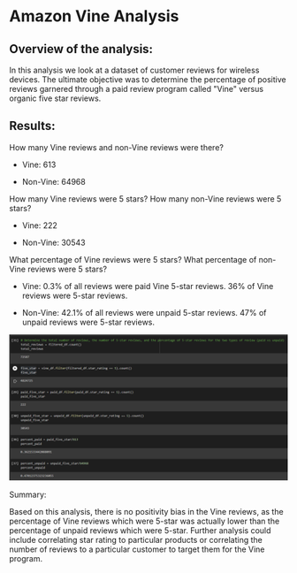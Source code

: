 # Amazon Vine Analysis
## Overview of the analysis:
In this analysis we look at a dataset of customer reviews for wireless devices.  The ultimate objective was to determine the percentage of positive reviews garnered through a paid review program called "Vine" versus organic five star reviews.

## Results:
How many Vine reviews and non-Vine reviews were there? 

  - Vine: 613
  
  - Non-Vine: 64968
  
How many Vine reviews were 5 stars? How many non-Vine reviews were 5 stars?
  
  - Vine: 222
  
  - Non-Vine: 30543

What percentage of Vine reviews were 5 stars? What percentage of non-Vine reviews were 5 stars?

  - Vine: 0.3% of all reviews were paid Vine 5-star reviews.  36% of Vine reviews were 5-star reviews.
  
  - Non-Vine: 42.1% of all reviews were unpaid 5-star reviews.  47% of unpaid reviews were 5-star reviews.

![img](https://github.com/kchavez05/Amazon_Vine_Analysis/blob/main/results.PNG)

Summary:

Based on this analysis, there is no positivity bias in the Vine reviews, as the percentage of Vine reviews which were 5-star was actually lower than the percentage of unpaid reviews which were 5-star.  Further analysis could include correlating star rating to particular products or correlating the number of reviews to a particular customer to target them for the Vine program.

